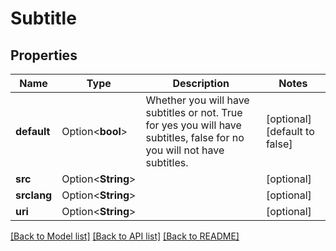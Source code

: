 # Subtitle

## Properties

Name | Type | Description | Notes
------------ | ------------- | ------------- | -------------
**default** | Option<**bool**> | Whether you will have subtitles or not. True for yes you will have subtitles, false for no you will not have subtitles. | [optional][default to false]
**src** | Option<**String**> |  | [optional]
**srclang** | Option<**String**> |  | [optional]
**uri** | Option<**String**> |  | [optional]

[[Back to Model list]](../README.md#documentation-for-models) [[Back to API list]](../README.md#documentation-for-api-endpoints) [[Back to README]](../README.md)


